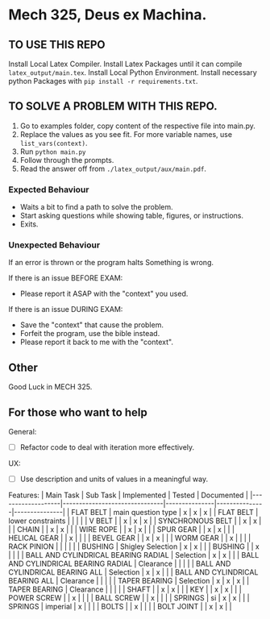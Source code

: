 # Mech 325, Deus ex Machina.

## TO USE THIS REPO

Install Local Latex Compiler.
Install Latex Packages until it can compile `latex_output/main.tex`.
Install Local Python Environment.
Install necessary python Packages with `pip install -r requirements.txt`.

## TO SOLVE A PROBLEM WITH THIS REPO.
1. Go to examples folder, copy content of the respective file into main.py.
2. Replace the values as you see fit. For more variable names, use `list_vars(context)`.
3. Run `python main.py`
4. Follow through the prompts.
6. Read the answer off from `./latex_output/aux/main.pdf`.

### Expected Behaviour
- Waits a bit to find a path to solve the problem.
- Start asking questions while showing table, figures, or instructions.
- Exits.

### Unexpected Behaviour
If an error is thrown or the program halts Something is wrong.

If there is an issue BEFORE EXAM:
* Please report it ASAP with the "context" you used.

If there is an issue DURING EXAM:
* Save the "context" that cause the problem.
* Forfeit the program, use the bible instead.
* Please report it back to me with the "context".

## Other
Good Luck in MECH 325.

## For those who want to help
General:
- [ ] Refactor code to deal with iteration more effectively.

UX:
- [ ] Use description and units of values in a meaningful way.

Features:
| Main Task         | Sub Task                      | Implemented   | Tested        | Documented    |
|-------------------|-------------------------------|---------------|---------------|---------------|
| FLAT BELT         | main question type            |  x            |  x            |  x            |
| FLAT BELT         | lower constraints             |               |               |               |
| V BELT            |                               |  x            |  x            |  x            |
| SYNCHRONOUS BELT  |                               |  x            |  x            |               |
| CHAIN             |                               |  x            |  x            |               |
| WIRE ROPE         |                               |  x            |  x            |               |
| SPUR GEAR         |                               |  x            |  x            |               |
| HELICAL GEAR      |                               |  x            |               |               |
| BEVEL GEAR        |                               |  x            |  x            |               |
| WORM GEAR         |                               |  x            |               |               |
| RACK PINION       |                               |               |               |               |
| BUSHING           | Shigley Selection             |  x            |  x            |               |
| BUSHING           |                               |  x            |               |               |
| BALL AND CYLINDRICAL BEARING RADIAL | Selection   |  x            |  x            |               |
| BALL AND CYLINDRICAL BEARING RADIAL | Clearance   |               |               |               |
| BALL AND CYLINDRICAL BEARING ALL | Selection      |  x            |  x            |               |
| BALL AND CYLINDRICAL BEARING ALL | Clearance      |               |               |               |
| TAPER BEARING     | Selection                     |  x            |  x            |  x            |
| TAPER BEARING     | Clearance                     |               |               |               |
| SHAFT             |                               |  x            |  x            |               |
| KEY               |                               |  x            |  x            |               |
| POWER SCREW       |                               |  x            |               |               |
| BALL SCREW        |                               |  x            |               |               |
| SPRINGS           |  si                           |  x            |  x            |               |
| SPRINGS           |  imperial                     |  x            |               |               |
| BOLTS             |                               |  x            |               |               |
| BOLT JOINT        |                               |  x            |  x            |               |

